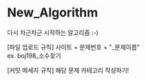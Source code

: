 # New_Algorithm
다시 차근차근 시작하는 알고리즘 :-)

[파일 업로드 규칙]
사이트 + 문제번호 + "_문제이름"
<br>
ex. boj198_소수찾기
<br>

[커밋 메세지 규칙]
해당 문제 카테고리 작성하기!
